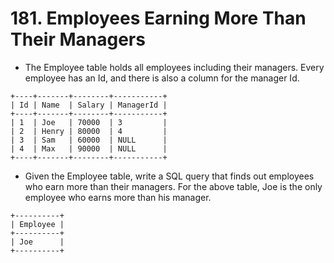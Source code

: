 # 181. Employees Earning More Than Their Managers
* The Employee table holds all employees including their managers. Every employee has an Id, and there is also a column for the manager Id.
```text
+----+-------+--------+-----------+
| Id | Name  | Salary | ManagerId |
+----+-------+--------+-----------+
| 1  | Joe   | 70000  | 3         |
| 2  | Henry | 80000  | 4         |
| 3  | Sam   | 60000  | NULL      |
| 4  | Max   | 90000  | NULL      |
+----+-------+--------+-----------+
```

* Given the Employee table, write a SQL query that finds out employees who earn more than their managers. For the above table, Joe is the only employee who earns more than his manager.
```text
+----------+
| Employee |
+----------+
| Joe      |
+----------+
```
